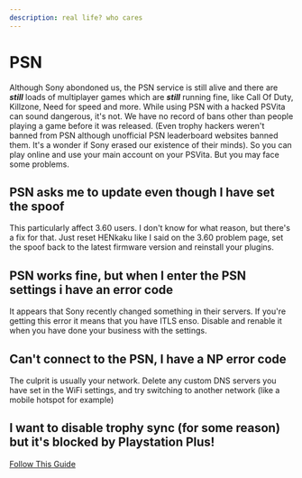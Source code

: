 ```yaml
---
description: real life? who cares
---
```


# PSN

Although Sony abondoned us, the PSN service is still alive and there are _**still**_ loads of multiplayer games which are _**still**_ running fine, like Call Of Duty, Killzone, Need for speed and more. While using PSN with a hacked PSVita can sound dangerous, it's not. We have no record of bans other than people playing a game before it was released. \(Even trophy hackers weren't banned from PSN although unofficial PSN leaderboard websites banned them. It's a wonder if Sony erased our existence of their minds\). So you can play online and use your main account on your PSVita. But you may face some problems.

## PSN asks me to update even though I have set the spoof

This particularly affect 3.60 users. I don't know for what reason, but there's a fix for that. Just reset HENkaku like I said on the 3.60 problem page, set the spoof back to the latest firmware version and reinstall your plugins.

## PSN works fine, but when I enter the PSN settings i have an error code

It appears that Sony recently changed something in their servers. If you're getting this error it means that you have ITLS enso. Disable and renable it when you have done your business with the settings.

## Can't connect to the PSN, I have a NP error code

The culprit is usually your network. Delete any custom DNS servers you have set in the WiFi settings, and try switching to another network \(like a mobile hotspot for example\)

## I want to disable trophy sync \(for some reason\) but it's blocked by Playstation Plus!

[Follow This Guide](https://www.reddit.com/r/vitahacks/comments/g7d55j/how_to_disable_trophy_sync_without_psplus/)

